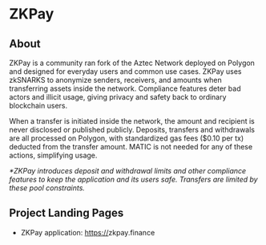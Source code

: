# ZKPay

## About

&#x20;ZKPay is a community ran fork of the Aztec Network deployed on Polygon and designed for everyday users and common use cases. ZKPay uses zkSNARKS to anonymize senders, receivers, and amounts when transferring assets inside the network. Compliance features deter bad actors and illicit usage, giving privacy and safety back to ordinary blockchain users.

When a transfer is initiated inside the network, the amount and recipient is never disclosed or published publicly. Deposits, transfers and withdrawals are all processed on Polygon, with standardized gas fees ($0.10 per tx) deducted from the transfer amount. MATIC is not needed for any of these actions, simplifying usage.

_\*ZKPay introduces_ _deposit and withdrawal limits_ _and other_ _compliance features_ _to keep the application and its users safe. Transfers are limited by these pool constraints._

## Project Landing Pages

* ZKPay application: [https://](https://zkpay.finance)zkpay.finance





###
